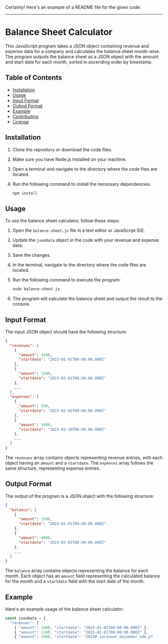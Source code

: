 Certainly! Here's an example of a README file for the given code:

---

# Balance Sheet Calculator

This JavaScript program takes a JSON object containing revenue and expense data for a company and calculates the balance sheet month-wise. The program outputs the balance sheet as a JSON object with the amount and start date for each month, sorted in ascending order by timestamp.

## Table of Contents

- [Installation](#installation)
- [Usage](#usage)
- [Input Format](#input-format)
- [Output Format](#output-format)
- [Example](#example)
- [Contributing](#contributing)
- [License](#license)

## Installation

1. Clone the repository or download the code files.
2. Make sure you have Node.js installed on your machine.
3. Open a terminal and navigate to the directory where the code files are located.
4. Run the following command to install the necessary dependencies:

   ```bash
   npm install
   ```

## Usage

To use the balance sheet calculator, follow these steps:

1. Open the `balance-sheet.js` file in a text editor or JavaScript IDE.
2. Update the `jsonData` object in the code with your revenue and expense data.
3. Save the changes.
4. In the terminal, navigate to the directory where the code files are located.
5. Run the following command to execute the program:

   ```bash
   node balance-sheet.js
   ```

6. The program will calculate the balance sheet and output the result to the console.

## Input Format

The input JSON object should have the following structure:

```json
{
  "revenues": [
    {
      "amount": 1000,
      "startdate": "2023-01-01T00:00:00.000Z"
    },
    {
      "amount": 1500,
      "startdate": "2023-02-01T00:00:00.000Z"
    },
    ...
  ],
  "expenses": [
    {
      "amount": 500,
      "startdate": "2023-02-05T00:00:00.000Z"
    },
    {
      "amount": 1000,
      "startdate": "2023-03-10T00:00:00.000Z"
    },
    ...
  ]
}
```

The `revenues` array contains objects representing revenue entries, with each object having an `amount` and a `startdate`. The `expenses` array follows the same structure, representing expense entries.

## Output Format

The output of the program is a JSON object with the following structure:

```json
{
  "balance": [
    {
      "amount": 2500,
      "startdate": "2023-01-01T00:00:00.000Z"
    },
    {
      "amount": 4000,
      "startdate": "2023-02-01T00:00:00.000Z"
    },
    ...
  ]
}
```

The `balance` array contains objects representing the balance for each month. Each object has an `amount` field representing the calculated balance for the month and a `startdate` field with the start date of the month.

## Example

Here's an example usage of the balance sheet calculator:

```javascript
const jsonData = {
  "revenues": [
    { "amount": 1000, "startdate": "2023-01-01T00:00:00.000Z" },
    { "amount": 1500, "startdate": "2023-02-01T00:00:00.000Z" },
    { "amount": 2000, "startdate": "2023# saraswat_majumder_sde_pf
